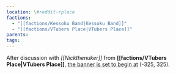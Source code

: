 ```yaml
---
location: \#reddit-rplace
factions:
  - "[[factions/Kessoku Band|Kessoku Band]]"
  - "[[factions/VTubers Place|VTubers Place]]"
parents: 
tags: 
---
```

After discussion with *[[Nickthenuker]]* from **[[factions/VTubers Place|VTubers Place]]**, [the banner is set to begin at](discord://discord.com/channels/1093664259273130084/1131230952119615600/1131574138528596018) (-325, 325).
